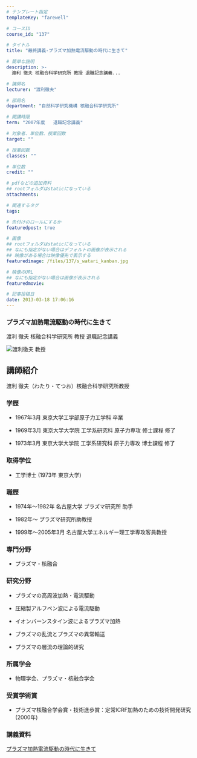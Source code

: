 ```yaml
---
# テンプレート指定
templateKey: "farewell"

# コースID
course_id: "137"

# タイトル
title: "最終講義-プラズマ加熱電流駆動の時代に生きて"

# 簡単な説明
description: >-
  渡利 徹夫 核融合科学研究所 教授 退職記念講義...

# 講師名
lecturer: "渡利徹夫"

# 部局名
department: "自然科学研究機構 核融合科学研究所"

# 開講時限
term: "2007年度	退職記念講義"

# 対象者、単位数、授業回数
target: ""

# 授業回数
classes: ""

# 単位数
credit: ""

# pdfなどの追加資料
## rootフォルダはstaticになっている
attachments: 

# 関連するタグ
tags:

# 色付けのロールにするか
featuredpost: true

# 画像
## rootフォルダはstaticになっている
## なにも指定がない場合はデフォルトの画像が表示される
## 映像がある場合は映像優先で表示する
featuredimage: /files/137/s_watari_kanban.jpg

# 映像のURL
## なにも指定がない場合は画像が表示される
featuredmovie: 

# 記事投稿日
date: 2013-03-18 17:06:16
---
```


### プラズマ加熱電流駆動の時代に生きて


渡利 徹夫 核融合科学研究所 教授 退職記念講義


![渡利徹夫 教授](/files/137/s_watari_kao.jpg) 

## 講師紹介


渡利 徹夫（わたり・てつお）核融合科学研究所教授


### 学歴



* 1967年3月 東京大学工学部原子力工学科 卒業

* 1969年3月 東京大学大学院 工学系研究科 原子力専攻 修士課程 修了

* 1973年3月 東京大学大学院 工学系研究科 原子力専攻 博士課程 修了


### 取得学位



* 工学博士 (1973年 東京大学)


### 職歴



* 1974年〜1982年 名古屋大学 プラズマ研究所 助手

* 1982年〜 プラズマ研究所助教授

* 1999年〜2005年3月 名古屋大学エネルギー理工学専攻客員教授


### 専門分野



* プラズマ・核融合


### 研究分野



* プラズマの高周波加熱・電流駆動

* 圧縮製アルフベン波による電流駆動

* イオンバーンスタイン波によるプラズマ加熱

* プラズマの乱流とプラズマの異常輸送

* プラズマの層流の理論的研究


### 所属学会



* 物理学会、プラズマ・核融合学会


### 受賞学術賞



* プラズマ核融合学会賞・技術進歩賞：定常ICRF加熱のための技術開発研究 (2000年)


### 講義資料


[プラズマ加熱電流駆動の時代に生きて](/files/137/watari_lect.pdf) 
